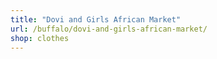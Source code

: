 ```yaml
---
title: "Dovi and Girls African Market"
url: /buffalo/dovi-and-girls-african-market/
shop: clothes
---
```

